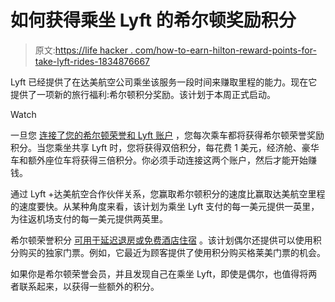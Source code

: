 # 如何获得乘坐 Lyft 的希尔顿奖励积分

> 原文:[https://life hacker . com/how-to-earn-hilton-reward-points-for-take-lyft-rides-1834876667](https://lifehacker.com/how-to-earn-hilton-reward-points-for-taking-lyft-rides-1834876667)

Lyft 已经提供了在达美航空公司乘坐该服务一段时间来赚取里程的能力。现在它提供了一项新的旅行福利:希尔顿积分奖励。该计划于本周正式启动。

Watch

一旦您 [连接了您的希尔顿荣誉和 Lyft 账户](https://hiltonhonorslyft.com/) ，您每次乘车都将获得希尔顿荣誉奖励积分。当您乘坐共享 Lyft 时，您将获得双倍积分，每花费 1 美元，经济舱、豪华车和额外座位车将获得三倍积分。你必须手动连接这两个账户，然后才能开始赚钱。

通过 Lyft +达美航空合作伙伴关系，您赢取希尔顿积分的速度比赢取达美航空里程的速度要快。从某种角度来看，该计划为乘坐 Lyft 支付的每一美元提供一英里，为往返机场支付的每一美元提供两英里。

希尔顿荣誉积分 [可用于延迟退房或免费酒店住宿](https://hiltonhonors3.hilton.com/en/explore/benefits/index.html) 。该计划偶尔还提供可以使用积分购买的独家门票。例如，它最近为顾客提供了使用积分购买格莱美门票的机会。

如果你是希尔顿荣誉会员，并且发现自己在乘坐 Lyft，即使是偶尔，也值得将两者联系起来，以获得一些额外的积分。
